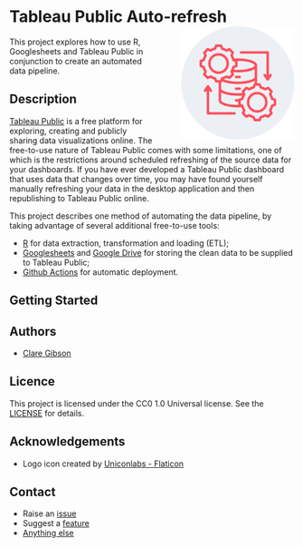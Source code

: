 # Tableau Public Auto-refresh <img src="./assets/img/logo.png" align="right" width="200" style="margin-left:50px;"/>

This project explores how to use R, Googlesheets and Tableau Public in conjunction to create an automated data pipeline.

## Description
[Tableau Public](https://public.tableau.com/app/discover) is a free platform for exploring, creating and publicly sharing data visualizations online. The free-to-use nature of Tableau Public comes with some limitations, one of which is the restrictions around scheduled refreshing of the source data for your dashboards. If you have ever developed a Tableau Public dashboard that uses data that changes over time, you may have found yourself manually refreshing your data in the desktop application and then republishing to Tableau Public online.

This project describes one method of automating the data pipeline, by taking advantage of several additional free-to-use tools:

- [R](https://www.r-project.org) for data extraction, transformation and loading (ETL);
- [Googlesheets](https://www.google.co.uk/sheets/about) and [Google Drive](https://drive.google.com) for storing the clean data to be supplied to Tableau Public;
- [Github Actions](https://docs.github.com/en/actions) for automatic deployment.

## Getting Started

## Authors

- [Clare Gibson](https://github.com/clarelgibson)

## Licence
This project is licensed under the CC0 1.0 Universal license. See the [LICENSE](./LICENSE) for details.

## Acknowledgements

- Logo icon created by [Uniconlabs - Flaticon](https://www.flaticon.com/free-icons/data-processing)

## Contact

- Raise an [issue](https://github.com/clarelgibson/tableau-public-autorefresh/issues)
- Suggest a [feature](https://github.com/clarelgibson/tableau-public-autorefresh/issues)
- [Anything else](mailto:surreydatagirl@gmail.com)